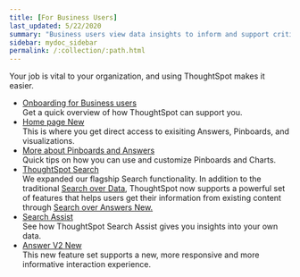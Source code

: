 ```yaml
---
title: [For Business Users]
last_updated: 5/22/2020
summary: "Business users view data insights to inform and support critical business decisions."
sidebar: mydoc_sidebar
permalink: /:collection/:path.html
---
```

Your job is vital to your organization, and using ThoughtSpot makes it easier.

<ul>
<li><a href="business-user-onboarding.html">Onboarding for Business users</a><br>Get a quick overview of how ThoughtSpot can support you.</li>
<li><a href="{{ "/end-user/thoughtspot-one/thoughtspot-one-homepage.html "| prepend: site.baseurl }}">Home page <span class="badge badge-update">New</span></a><br>This is where you get direct access to exisiting Answers, Pinboards, and visualizations.</li>
<li><a href="pinboards.html">More about Pinboards and Answers</a><br>Quick tips on how you can use and customize Pinboards and Charts.</li>
<li><a href="{{ "/end-user/search/search-overview.html "| prepend: site.baseurl }}">ThoughtSpot Search</a><br>We expanded our flagship Search functionality. In addition to the traditional <a href="{{ "/end-user/search/search-data.html "| prepend: site.baseurl }}">Search over Data</a>, ThoughtSpot now supports a powerful set of features that helps users get their information from existing content through <a href="{{ "/end-user/search/search-answers.html "| prepend: site.baseurl }}">Search over Answers <span class="badge badge-update">New</span>.</a></li>

<li><a href="search-assist.html">Search Assist</a><br>See how ThoughtSpot Search Assist gives you insights into your own data.</li>
<li><a href="{{ "/admin/ts-cloud/answer-v2.html "| prepend: site.baseurl }}">Answer V2 <span class="badge badge-update">New</span> </a><br>This new feature set supports a new, more responsive and more informative interaction experience.</li>
</ul>
